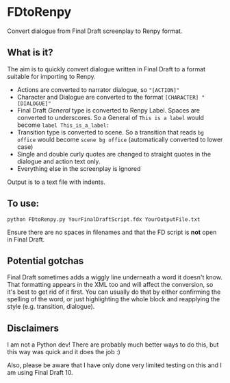 # FDtoRenpy
Convert dialogue from Final Draft screenplay to Renpy format.

## What is it? 

The aim is to quickly convert dialogue written in Final Draft to a format suitable for importing to Renpy.

- Actions are converted to narrator dialogue, so `"[ACTION]"`
- Character and Dialogue are converted to the format `[CHARACTER] "[DIALOGUE]"`
- Final Draft *General* type is converted to Renpy Label. Spaces are converted to underscores.  So a General of `This is a label` would become `label This_is_a_label:`
- Transition type is converted to scene.  So a transition that reads `bg office` would become `scene bg office` (automatically converted to lower case)
- Single and double curly quotes are changed to straight quotes in the dialogue and action text only.
- Everything else in the screenplay is ignored

Output is to a text file with indents.

## To use:

`python FDtoRenpy.py YourFinalDraftScript.fdx YourOutputFile.txt`

Ensure there are no spaces in filenames and that the FD script is **not** open in Final Draft.

## Potential gotchas

Final Draft sometimes adds a wiggly line underneath a word it doesn't know.  That formatting appears in the XML too and will affect the conversion, so it's best to get rid of it first. You can usually do that by either confirming the spelling of the word, or just highlighting the whole block and reapplying the style (e.g. transition, dialogue).

## Disclaimers
I am not a Python dev!  There are probably much better ways to do this, but this way was quick and it does the job :)

Also, please be aware that I have only done very limited testing on this and I am using Final Draft 10.
